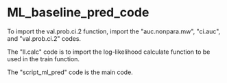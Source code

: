# ML_baseline_pred_code

To import the val.prob.ci.2 function, import the "auc.nonpara.mw", "ci.auc", and "val.prob.ci.2" codes.

The "ll.calc" code is to import the log-likelihood calculate function to be used in the train function.

The "script_ml_pred" code is the main code.
 
